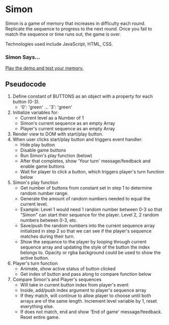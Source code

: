 # Simon

Simon is a game of memory that increases in difficulty each round. Replicate the sequence to progress to the next round. Once you fail to match the sequence or time runs out, the game is over.

Technologies used include JavaScript, HTML, CSS.

### Simon Says...

[Play the demo and test your memory.](#)

## Pseudocode

1. Define constant of BUTTONS as an object with a property for each button (0-3).
    - '0': 'green' ... '3': 'green'
2. Initialize variables for:
    - Current level as a Number of 1
    - Simon's current sequence as an empty Array
    - Player's current sequence as an empty Array
3. Render view to DOM with start/play button.
4. When user clicks start/play button and triggers event handler:
    - Hide play button
    - Disable game buttons
    - Run Simon's play function (below)
    - After that completes, show 'Your turn' message/feedback and enable game buttons
    - Wait for player to click a button, which triggers player's turn function below
5. Simon's play function
    - Get number of buttons from constant set in step 1 to determine random number range.
    - Generate the amount of random numbers needed to equal the current level.
    - Example: Level 1 would need 1 random number between 0-3 so that "Simon" can start their sequence for the player. Level 2, 2 random numbers between 0-3, etc.
    - Save/push the random numbers into the current sequence array initialized in step 2 so that we can see if the player's sequence matches during their turn.
    - Show the sequence to the player by looping through current sequence array and updating the style of the button the index belongs to. Opacity or rgba background could be used to show the active button.
6. Player's turn function
    - Animate, show active status of button clicked
    - Get index of button and pass along to compare function below
7. Compare Simon's and Player's sequences
    - Will take in current button index from player's event
    - Inside, add/push index argument to player's sequence array
    - If they match, will continue to allow player to choose until both arrays are of the same length. Increment level variable by 1, reset everything else.
    - If does not match, end and show 'End of game' message/feedback. Reset entire game.